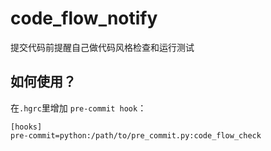 # code_flow_notify
提交代码前提醒自己做代码风格检查和运行测试

## 如何使用？

在`.hgrc`里增加 `pre-commit hook`：

```
[hooks]
pre-commit=python:/path/to/pre_commit.py:code_flow_check
```

